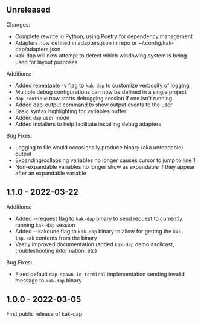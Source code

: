 ## Unreleased

Changes:
- Complete rewrite in Python, using Poetry for dependency management
- Adapters now defined in adapters.json in repo or ~/.config/kak-dap/adapters.json
- kak-dap will now attempt to detect which windowing system is being used for layout purposes

Additions:
- Added repeatable -v flag to `kak-dap` to customize verbosity of logging
- Multiple debug configurations can now be defined in a single project
- `dap-continue` now starts debugging session if one isn't running
- Added dap-output command to show output events to the user
- Basic syntax highlighting for variables buffer
- Added `dap` user mode
- Added installers to help facilitate installing debug adapters

Bug Fixes:
- Logging to file would occasionally produce binary (aka unreadable) output
- Expanding/collapsing variables no longer causes cursor to jump to line 1
- Non-expandable variables no longer show as expandable if they appear after an expandable variable

## 1.1.0 - 2022-03-22

Additions:
- Added --request flag to `kak-dap` binary to send request to currently running `kak-dap` session
- Added --kakoune flag to `kak-dap` binary to allow for getting the `kak-lsp.kak` contents from the binary
- Vastly improved documentation (added `kak-dap` demo asciicast, troubleshooting information, etc)

Bug Fixes:
- Fixed default `dap-spawn-in-terminal` implementation sending invalid message to `kak-dap` binary

## 1.0.0 - 2022-03-05

First public release of kak-dap
